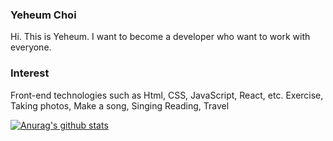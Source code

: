 

<!--
**cyheum/cyheum** is a ✨ _special_ ✨ repository because its `README.md` (this file) appears on your GitHub profile.

Here are some ideas to get you started:

- 🔭 I’m currently working on ...
- 🌱 I’m currently learning ...
- 👯 I’m looking to collaborate on ...
- 🤔 I’m looking for help with ...
- 💬 Ask me about ...
- 📫 How to reach me: ...
- 😄 Pronouns: ...
- ⚡ Fun fact: ...
-->


### Yeheum Choi
Hi. This is Yeheum.
I want to become a developer who want to work with everyone.

### Interest
Front-end technologies such as Html, CSS, JavaScript, React, etc.
Exercise, Taking photos, Make a song, Singing
Reading, Travel

[![Anurag's github stats](https://github-readme-stats.vercel.app/api?username=cyheum)](https://github.com/anuraghazra/github-readme-stats)
